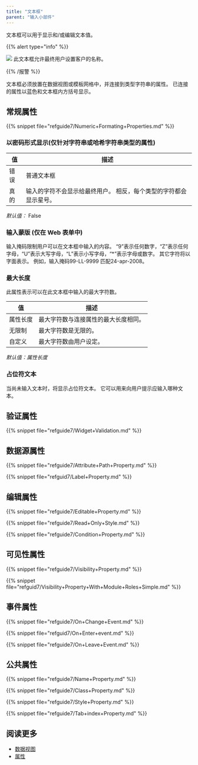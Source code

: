 ```yaml
---
title: "文本框"
parent: "输入小部件"
---
```



文本框可以用于显示和/或编辑文本值。

{{% alert type="info" %}}

![](attachments/pages/text-box.png) 此文本框允许最终用户设置客户的名称。

{{% /报警 %}}

文本框必须放置在数据视图或模板网格中，并连接到类型字符串的属性。 已连接的属性以蓝色和文本框内方括号显示。

## 常规属性

{{% snippet file="refguide7/Numeric+Formating+Properties.md" %}}

### 以密码形式显示(仅针对字符串或哈希字符串类型的属性)

| 值  | 描述                                |
| -- | --------------------------------- |
| 错误 | 普通文本框                             |
| 真的 | 输入的字符不会显示给最终用户。 相反，每个类型的字符都会显示星号。 |

_默认值：_ False

### 输入蒙版 (仅在 Web 表单中)

输入掩码限制用户可以在文本框中输入的内容。 “9”表示任何数字，“Z”表示任何字母，“U”表示大写字母，“L”表示小写字母，“*”表示字母或数字。 其它字符将以字面表示。 例如，输入掩码99-LL-9999 匹配24-apr-2008。

### 最大长度

此属性表示可以在此文本框中输入的最大字符数。

| 值    | 描述                 |
| ---- | ------------------ |
| 属性长度 | 最大字符数与连接属性的最大长度相同。 |
| 无限制  | 最大字符数是无限的。         |
| 自定义  | 最大字符数由用户设定。        |

_默认值：属性长度_

### 占位符文本

当尚未输入文本时，将显示占位符文本。 它可以用来向用户提示应输入哪种文本。

## 验证属性

{{% snippet file="refguide7/Widget+Validation.md" %}}

## 数据源属性

{{% snippet file="refguide7/Attribute+Path+Property.md" %}}

{{% snippet file="refguid7/Label+Property.md" %}}

## 编辑属性

{{% snippet file="refguide7/Editable+Property.md" %}}

{{% snippet file="refguide7/Read+Only+Style.md" %}}

{{% snippet file="refguide7/Condition+Property.md" %}}

## 可见性属性

{{% snippet file="refguide7/Visibility+Property.md" %}}

{{% snippet file="refguid7/Visibility+Property+With+Module+Roles+Simple.md" %}}

## 事件属性

{{% snippet file="refguide7/On+Change+Event.md" %}}

{{% snippet file="refguid7/On+Enter+event.md" %}}

{{% snippet file="refguide7/On+Leave+Event.md" %}}

## 公共属性

{{% snippet file="refguide7/Name+Property.md" %}}

{{% snippet file="refguide7/Class+Property.md" %}}

{{% snippet file="refguide7/Style+Property.md" %}}

{{% snippet file="refguide7/Tab+index+Property.md" %}}

## 阅读更多

*   [数据视图](data-view)
*   [属性](attributes)
